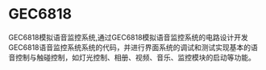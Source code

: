 # GEC6818
GEC6818模拟语音监控系统,通过GEC6818模拟语音监控系统的电路设计开发GEC6818语音监控系统系统的代码，并进行界面系统的调试和测试实现基本的语音控制与触碰控制，如灯光控制、相册、视频、音乐、监控模块的启动等功能。
